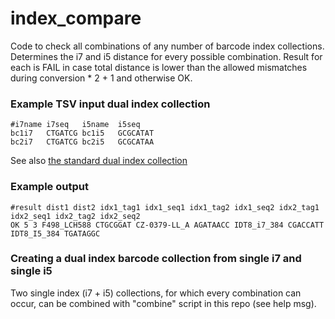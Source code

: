 # index_compare

Code to check all combinations of any number of barcode index collections. Determines the i7 and i5 distance for every possible combination. Result for each is FAIL in case total distance is
lower than the allowed mismatches during conversion * 2 + 1 and otherwise OK. 

### Example TSV input dual index collection
    #i7name i7seq   i5name  i5seq
    bc1i7   CTGATCG bc1i5   GCGCATAT
    bc2i7   CTGATCG bc2i5   GCGCATAA

See also [the standard dual index collection](hmf_indexes_dual_8.tsv)

### Example output
    #result dist1 dist2 idx1_tag1 idx1_seq1 idx1_tag2 idx1_seq2 idx2_tag1 idx2_seq1 idx2_tag2 idx2_seq2
    OK 5 3 F498_LCH588 CTGCGGAT CZ-0379-LL_A AGATAACC IDT8_i7_384 CGACCATT IDT8_I5_384 TGATAGGC

### Creating a dual index barcode collection from single i7 and single i5

Two single index (i7 + i5) collections, for which every combination can occur, can be combined with "combine" script in this repo (see help msg). 